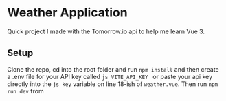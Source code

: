 # Weather Application

Quick project I made with the Tomorrow.io api to help me learn Vue 3.

## Setup

Clone the repo, cd into the root folder and run `npm install` and then create a .env file for your API key called ```js VITE_API_KEY ``` or paste your api key directly into the ```js key``` variable on line 18-ish of `weather.vue`. Then run `npm run dev` from 
